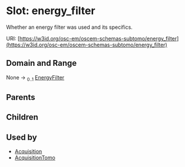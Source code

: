 
# Slot: energy_filter

Whether an energy filter was used and its specifics.

URI: [https://w3id.org/osc-em/oscem-schemas-subtomo/energy_filter](https://w3id.org/osc-em/oscem-schemas-subtomo/energy_filter)


## Domain and Range

None &#8594;  <sub>0..1</sub> [EnergyFilter](EnergyFilter.md)

## Parents


## Children


## Used by

 * [Acquisition](Acquisition.md)
 * [AcquisitionTomo](AcquisitionTomo.md)
